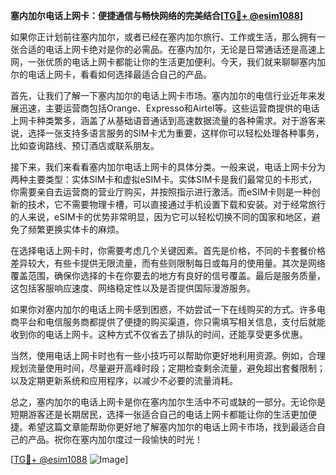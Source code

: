 **塞内加尔电话上网卡：便捷通信与畅快网络的完美结合[[TG💪+ @esim1088](https://t.me/s/esim1088)]**

如果你正计划前往塞内加尔，或者已经在塞内加尔旅行、工作或生活，那么拥有一张合适的电话上网卡绝对是你的必需品。在塞内加尔，无论是日常通话还是高速上网，一张优质的电话上网卡都能让你的生活更加便利。今天，我们就来聊聊塞内加尔的电话上网卡，看看如何选择最适合自己的产品。

首先，让我们了解一下塞内加尔的电话上网卡市场。塞内加尔的电信行业近年来发展迅速，主要运营商包括Orange、Expresso和Airtel等。这些运营商提供的电话上网卡种类繁多，涵盖了从基础语音通话到高速数据流量的各种需求。对于游客来说，选择一张支持多语言服务的SIM卡尤为重要，这样你可以轻松处理各种事务，比如查询路线、预订酒店或联系朋友。

接下来，我们来看看塞内加尔电话上网卡的具体分类。一般来说，电话上网卡分为两种主要类型：实体SIM卡和虚拟eSIM卡。实体SIM卡是我们最常见的卡形式，你需要亲自去运营商的营业厅购买，并按照指示进行激活。而eSIM卡则是一种创新的技术，它不需要物理卡槽，可以直接通过手机设置下载和安装。对于经常旅行的人来说，eSIM卡的优势非常明显，因为它可以轻松切换不同的国家和地区，避免了频繁更换实体卡的麻烦。

在选择电话上网卡时，你需要考虑几个关键因素。首先是价格，不同的卡套餐价格差异较大，有些卡提供无限流量，而有些则限制每日或每月的使用量。其次是网络覆盖范围，确保你选择的卡在你要去的地方有良好的信号覆盖。最后是服务质量，这包括客服响应速度、网络稳定性以及是否提供国际漫游服务。

如果你对塞内加尔的电话上网卡感到困惑，不妨尝试一下在线购买的方式。许多电商平台和电信服务商都提供了便捷的购买渠道，你只需填写相关信息，支付后就能收到你的电话上网卡。这种方式不仅省去了排队的时间，还能享受更多优惠。

当然，使用电话上网卡时也有一些小技巧可以帮助你更好地利用资源。例如，合理规划流量使用时间，尽量避开高峰时段；定期检查剩余流量，避免超出套餐限制；以及定期更新系统和应用程序，以减少不必要的流量消耗。

总之，塞内加尔的电话上网卡是你在塞内加尔生活中不可或缺的一部分。无论你是短期游客还是长期居民，选择一张适合自己的电话上网卡都能让你的生活更加便捷。希望这篇文章能帮助你更好地了解塞内加尔的电话上网卡市场，找到最适合自己的产品。祝你在塞内加尔度过一段愉快的时光！

[[TG💪+ @esim1088](https://t.me/s/esim1088) ![Image](https://i.postimg.cc/4NQfJmqS/Snipaste-2025-05-13-00-14-12.png)]